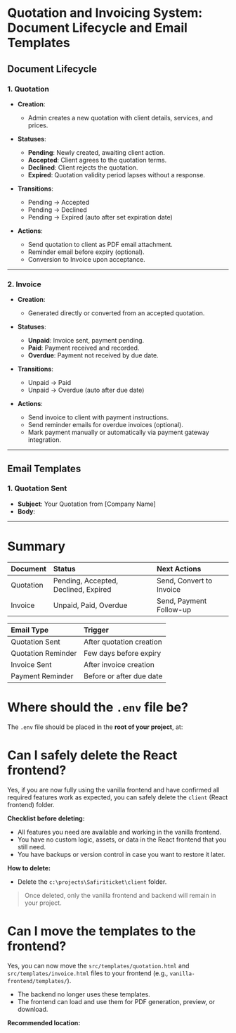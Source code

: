 # Quotation and Invoicing System: Document Lifecycle and Email Templates

## Document Lifecycle

### 1. Quotation

- **Creation**:
  - Admin creates a new quotation with client details, services, and prices.
- **Statuses**:
  - **Pending**: Newly created, awaiting client action.
  - **Accepted**: Client agrees to the quotation terms.
  - **Declined**: Client rejects the quotation.
  - **Expired**: Quotation validity period lapses without a response.
- **Transitions**:
  - Pending → Accepted
  - Pending → Declined
  - Pending → Expired (auto after set expiration date)

- **Actions**:
  - Send quotation to client as PDF email attachment.
  - Reminder email before expiry (optional).
  - Conversion to Invoice upon acceptance.

---

### 2. Invoice

- **Creation**:
  - Generated directly or converted from an accepted quotation.
- **Statuses**:
  - **Unpaid**: Invoice sent, payment pending.
  - **Paid**: Payment received and recorded.
  - **Overdue**: Payment not received by due date.
- **Transitions**:
  - Unpaid → Paid
  - Unpaid → Overdue (auto after due date)

- **Actions**:
  - Send invoice to client with payment instructions.
  - Send reminder emails for overdue invoices (optional).
  - Mark payment manually or automatically via payment gateway integration.

---

## Email Templates

### 1. Quotation Sent

- **Subject**: Your Quotation from [Company Name]
- **Body**:

---

# Summary

| Document | Status | Next Actions |
|:---------|:--------|:-------------|
| Quotation | Pending, Accepted, Declined, Expired | Send, Convert to Invoice |
| Invoice | Unpaid, Paid, Overdue | Send, Payment Follow-up |

| Email Type | Trigger |
|:-----------|:--------|
| Quotation Sent | After quotation creation |
| Quotation Reminder | Few days before expiry |
| Invoice Sent | After invoice creation |
| Payment Reminder | Before or after due date |

# Where should the `.env` file be?

The `.env` file should be placed in the **root of your project**, at:

# Can I safely delete the React frontend?

Yes, if you are now fully using the vanilla frontend and have confirmed all required features work as expected, you can safely delete the `client` (React frontend) folder.

**Checklist before deleting:**

- All features you need are available and working in the vanilla frontend.
- You have no custom logic, assets, or data in the React frontend that you still need.
- You have backups or version control in case you want to restore it later.

**How to delete:**

- Delete the `c:\projects\Safiriticket\client` folder.

> Once deleted, only the vanilla frontend and backend will remain in your project.

# Can I move the templates to the frontend?

Yes, you can now move the `src/templates/quotation.html` and `src/templates/invoice.html` files to your frontend (e.g., `vanilla-frontend/templates/`).  
- The backend no longer uses these templates.
- The frontend can load and use them for PDF generation, preview, or download.

**Recommended location:**
